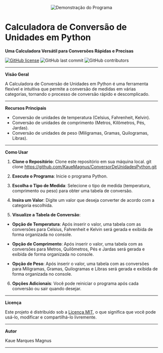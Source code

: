 <p align="center">
  <img src="C:/User/User/Desktop/projetoConversor/Demonstração.gif" alt="Demonstração do Programa">
</p>

# Calculadora de Conversão de Unidades em Python

**Uma Calculadora Versátil para Conversões Rápidas e Precisas**

[![GitHub license](https://img.shields.io/badge/License-MIT-blue.svg)](LICENSE)
![GitHub last commit](https://img.shields.io/github/last-commit/KaueMagnus/ConversorDeUnidadesPython)
![GitHub contributors](https://img.shields.io/github/contributors/KaueMagnus/ConversorDeUnidadesPython)

---

**Visão Geral**

A Calculadora de Conversão de Unidades em Python é uma ferramenta flexível e intuitiva que permite a conversão de medidas em várias categorias, tornando o processo de conversão rápido e descomplicado. 

---

**Recursos Principais**

- Conversão de unidades de temperatura (Celsius, Fahrenheit, Kelvin).
- Conversão de unidades de comprimento (Metros, Kilômetros, Pés, Jardas).
- Conversão de unidades de peso (Miligramas, Gramas, Quilogramas, Libras).

---

**Como Usar**

1. **Clone o Repositório**: Clone este repositório em sua máquina local.    git clone https://github.com/KaueMagnus/ConversorDeUnidadesPython.git
3. **Execute o Programa**: Inicie o programa Python.
3. **Escolha o Tipo de Medida**: Selecione o tipo de medida (temperatura, comprimento ou peso) para obter uma tabela de conversão.

4. **Insira um Valor**: Digite um valor que deseja converter de acordo com a categoria escolhida.

5. **Visualize a Tabela de Conversão**:

- **Opção de Temperatura**: Após inserir o valor, uma tabela com as conversões para Celsius, Fahrenheit e Kelvin será gerada e exibida de forma organizada no console.

- **Opção de Comprimento**: Após inserir o valor, uma tabela com as conversões para Metros, Quilômetros, Pés e Jardas será gerada e exibida de forma organizada no console.

- **Opção de Peso**: Após inserir o valor, uma tabela com as conversões para Miligramas, Gramas, Quilogramas e Libras será gerada e exibida de forma organizada no console.

6. **Opções Adicionais**: Você pode reiniciar o programa após cada conversão ou sair quando desejar.

---

**Licença**

Este projeto é distribuído sob a [Licença MIT](LICENSE), o que significa que você pode usá-lo, modificar e compartilhá-lo livremente.

---

**Autor**

Kaue Marques Magnus

---
